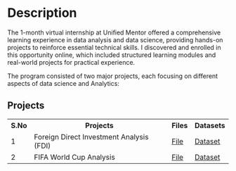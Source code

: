 <h1>Description</h1>

The 1-month virtual internship at Unified Mentor offered a comprehensive learning experience in data 
analysis and data science, providing hands-on projects to reinforce essential technical skills. I 
discovered and enrolled in this opportunity online, which included structured learning modules and real-world projects for practical experience. 

The program consisted of two major projects, each focusing on different aspects of data science and Analytics:
 
<h2>Projects</h2>
<table>
  <tr>
    <th>S.No</th>
    <th>Projects</th>
    <th>Files</th>
    <th>Datasets</th>
  </tr>
  <tr>
    <td>1</td>
    <td>Foreign Direct Investment Analysis (FDI)</td>
    <td><a href="https://github.com/mariyaviswa/Intern_Projects_Unified_Mentor/blob/main/Foriegn_Direct_Investment.ipynb" download>File</a></td>
    <td><a href=""D:\Internship\FDI data.csv"" download>Dataset</a></td>
  </tr>
  <tr>
    <td>2</td>
    <td>FIFA World Cup Analysis</td>
    <td><a href=""D:\Internship\FIFA_WORLD_CUP.ipynb"" download>File</a></td>
    <td><a href=""D:\Internship\FIFA WC data.zip"" download>Dataset</a></td>
  </tr>
</table>
